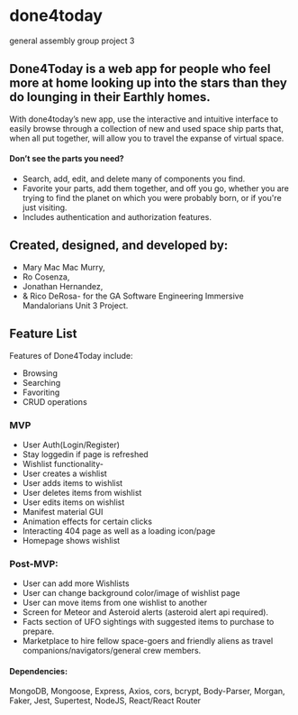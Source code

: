 # done4today
general assembly group project 3

## Done4Today is a web app for people who feel more at home looking up into the stars than they do lounging in their Earthly homes. 
With done4today’s new app, use the interactive and intuitive interface to easily browse through a collection of new and used space ship parts that, when all put together, will allow you to travel the expanse of virtual space. 
#### Don’t see the parts you need? 
* Search, add, edit, and delete many of components you find. 
* Favorite your parts, add them together, and off you go, whether you are trying to find the planet on which you were probably born, or if you're just visiting. 
* Includes authentication and authorization features.

## Created, designed, and developed by:
* Mary Mac Mac Murry, 
* Ro Cosenza, 
* Jonathan Hernandez, 
* & Rico DeRosa-
for the GA Software Engineering Immersive Mandalorians Unit 3 Project.

## Feature List
Features of Done4Today include:

* Browsing 
* Searching 
* Favoriting 
* CRUD operations

### MVP

* User Auth(Login/Register)
 * Stay loggedin if page is refreshed
* Wishlist functionality-
 * User creates a wishlist
 * User adds items to wishlist
 * User deletes items from wishlist
 * User edits items on wishlist
* Manifest material GUI 
 * Animation effects for certain clicks
 *  Interacting 404 page as well as a loading icon/page
 *  Homepage shows wishlist 


### Post-MVP:

* User can add more Wishlists
* User can change background color/image of wishlist page
* User can move items from one wishlist to another
* Screen for Meteor and Asteroid alerts (asteroid alert api required). 
* Facts section of UFO sightings with suggested items to purchase to prepare. 
* Marketplace to hire fellow space-goers and friendly aliens as travel companions/navigators/general crew members.


#### Dependencies:
MongoDB, Mongoose, Express, Axios, cors, bcrypt, Body-Parser, Morgan, Faker, Jest, Supertest, NodeJS, React/React Router
